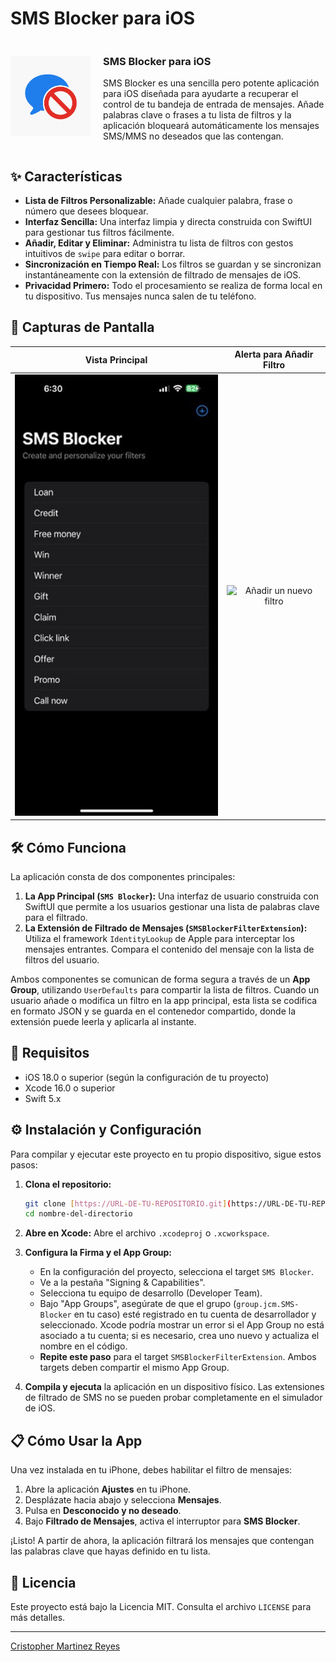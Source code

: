 # SMS Blocker para iOS


<div style="display: flex; align-items: center; gap: 20px;">
  <img src="https://github.com/jcmartinezreyes/SMS-blocker_IOS/raw/main/images/31D539A6-8C4C-46E8-A627-1625B511AA24_1_105_c.jpeg" alt="SMS Blocker Icon" width="128"/>
  <div>
    <h3>SMS Blocker para iOS</h3>
    <p>SMS Blocker es una sencilla pero potente aplicación para iOS diseñada para ayudarte a recuperar el control de tu bandeja de entrada de mensajes. Añade palabras clave o frases a tu lista de filtros y la aplicación bloqueará automáticamente los mensajes SMS/MMS no deseados que las contengan.</p>
  </div>
</div>


## ✨ Características

-   **Lista de Filtros Personalizable:** Añade cualquier palabra, frase o número que desees bloquear.
-   **Interfaz Sencilla:** Una interfaz limpia y directa construida con SwiftUI para gestionar tus filtros fácilmente.
-   **Añadir, Editar y Eliminar:** Administra tu lista de filtros con gestos intuitivos de `swipe` para editar o borrar.
-   **Sincronización en Tiempo Real:** Los filtros se guardan y se sincronizan instantáneamente con la extensión de filtrado de mensajes de iOS.
-   **Privacidad Primero:** Todo el procesamiento se realiza de forma local en tu dispositivo. Tus mensajes nunca salen de tu teléfono.

## 📸 Capturas de Pantalla

| Vista Principal | Alerta para Añadir Filtro |
| :-------------: | :-----------------------: |
| ![Vista Principal de SMS Blocker](https://github.com/jcmartinezreyes/SMS-blocker_IOS/blob/main/images/688022AB-32AD-4582-B868-7653FAC75960_4_5005_c.jpeg) | ![Añadir un nuevo filtro](Uhttps://github.com/jcmartinezreyes/SMS-blocker_IOS/blob/main/images/20AA41E0-E372-4996-A861-3D55EDED9FF8_4_5005_c.jpeg) |

## 🛠️ Cómo Funciona

La aplicación consta de dos componentes principales:

1.  **La App Principal (`SMS Blocker`):** Una interfaz de usuario construida con SwiftUI que permite a los usuarios gestionar una lista de palabras clave para el filtrado.
2.  **La Extensión de Filtrado de Mensajes (`SMSBlockerFilterExtension`):** Utiliza el framework `IdentityLookup` de Apple para interceptar los mensajes entrantes. Compara el contenido del mensaje con la lista de filtros del usuario.

Ambos componentes se comunican de forma segura a través de un **App Group**, utilizando `UserDefaults` para compartir la lista de filtros. Cuando un usuario añade o modifica un filtro en la app principal, esta lista se codifica en formato JSON y se guarda en el contenedor compartido, donde la extensión puede leerla y aplicarla al instante.

## 🚀 Requisitos

-   iOS 18.0 o superior (según la configuración de tu proyecto)
-   Xcode 16.0 o superior
-   Swift 5.x

## ⚙️ Instalación y Configuración

Para compilar y ejecutar este proyecto en tu propio dispositivo, sigue estos pasos:

1.  **Clona el repositorio:**
    ```bash
    git clone [https://URL-DE-TU-REPOSITORIO.git](https://URL-DE-TU-REPOSITORIO.git)
    cd nombre-del-directorio
    ```

2.  **Abre en Xcode:**
    Abre el archivo `.xcodeproj` o `.xcworkspace`.

3.  **Configura la Firma y el App Group:**
    -   En la configuración del proyecto, selecciona el target `SMS Blocker`.
    -   Ve a la pestaña "Signing & Capabilities".
    -   Selecciona tu equipo de desarrollo (Developer Team).
    -   Bajo "App Groups", asegúrate de que el grupo (`group.jcm.SMS-Blocker` en tu caso) esté registrado en tu cuenta de desarrollador y seleccionado. Xcode podría mostrar un error si el App Group no está asociado a tu cuenta; si es necesario, crea uno nuevo y actualiza el nombre en el código.
    -   **Repite este paso** para el target `SMSBlockerFilterExtension`. Ambos targets deben compartir el mismo App Group.

4.  **Compila y ejecuta** la aplicación en un dispositivo físico. Las extensiones de filtrado de SMS no se pueden probar completamente en el simulador de iOS.

## 📋 Cómo Usar la App

Una vez instalada en tu iPhone, debes habilitar el filtro de mensajes:

1.  Abre la aplicación **Ajustes** en tu iPhone.
2.  Desplázate hacia abajo y selecciona **Mensajes**.
3.  Pulsa en **Desconocido y no deseado**.
4.  Bajo **Filtrado de Mensajes**, activa el interruptor para **SMS Blocker**.

¡Listo! A partir de ahora, la aplicación filtrará los mensajes que contengan las palabras clave que hayas definido en tu lista.

## 📄 Licencia

Este proyecto está bajo la Licencia MIT. Consulta el archivo `LICENSE` para más detalles.

---
[Cristopher Martinez Reyes](https://www.linkedin.com/in/jcmartinezreyes/)